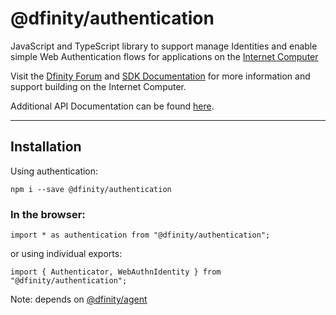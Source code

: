 # @dfinity/authentication

JavaScript and TypeScript library to support manage Identities and enable simple Web Authentication flows for applications on the [Internet Computer](https://dfinity.org/)

Visit the [Dfinity Forum](https://forum.dfinity.org/) and [SDK Documentation](https://sdk.dfinity.org/docs/index.html) for more information and support building on the Internet Computer.

Additional API Documentation can be found [here](https://peacock.dev/authentication-docs).

---

## Installation

Using authentication:

```
npm i --save @dfinity/authentication
```

### In the browser:

```
import * as authentication from "@dfinity/authentication";
```

or using individual exports:

```
import { Authenticator, WebAuthnIdentity } from "@dfinity/authentication";
```

Note: depends on [@dfinity/agent](https://www.npmjs.com/package/@dfinity/agent)
